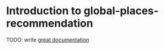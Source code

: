 # Introduction to global-places-recommendation

TODO: write [great documentation](http://jacobian.org/writing/great-documentation/what-to-write/)
